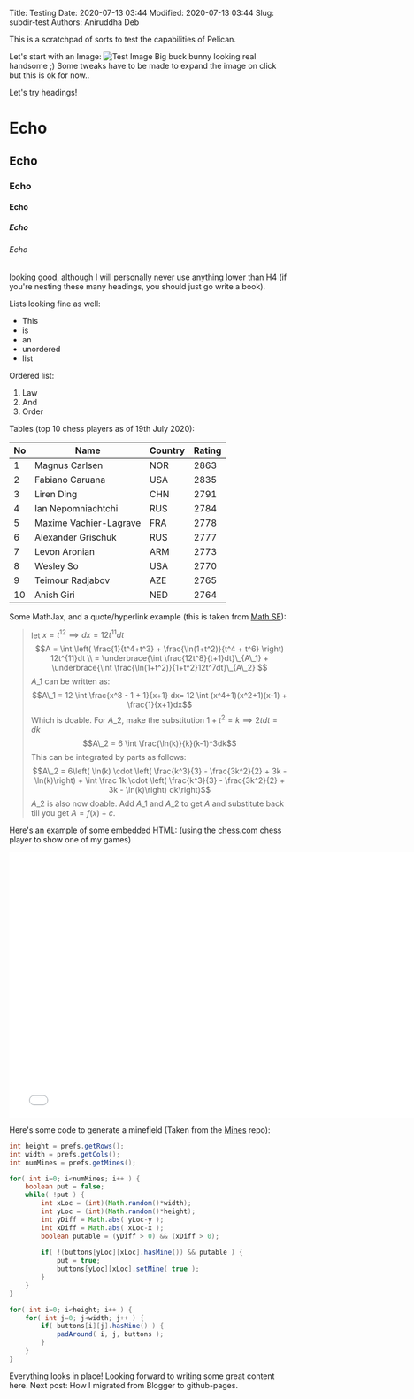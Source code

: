 Title: Testing
Date: 2020-07-13 03:44
Modified: 2020-07-13 03:44
Slug: subdir-test
Authors: Aniruddha Deb

This is a scratchpad of sorts to test the capabilities of Pelican.

Let's start with an Image:
![Test Image]({static}/articles/2020/res/test\_post/big\_buck\_bunny.png)
Big buck bunny looking real handsome ;) Some tweaks have to be made to expand 
the image on click but this is ok for now..

Let's try headings!
# Echo
## Echo
### Echo
#### Echo
##### Echo
###### Echo

looking good, although I will personally never use anything lower than H4 (if 
you're nesting these many headings, you should just go write a book).

Lists looking fine as well:

- This
- is 
- an 
- unordered
- list

Ordered list:

1. Law
2. And
3. Order

Tables (top 10 chess players as of 19th July 2020):

| No | Name | Country | Rating|
|----|------|---------|------------|
| 1 | Magnus Carlsen | NOR | 2863|
| 2 | Fabiano Caruana | USA | 2835|
| 3 | Liren Ding | CHN | 2791|
| 4 | Ian Nepomniachtchi | RUS | 2784|
| 5 | Maxime Vachier-Lagrave | FRA | 2778|
| 6 | Alexander Grischuk | RUS | 2777|
| 7 | Levon Aronian | ARM | 2773|
| 8 | Wesley So | USA | 2770|
| 9 | Teimour Radjabov | AZE | 2765|
| 10 | Anish Giri | NED | 2764|

Some MathJax, and a quote/hyperlink example (this is taken from 
[Math SE](https://math.stackexchange.com/questions/3761395/will-t12-x-substitution-work-for-this-integral/3761410#3761410)):

> let $x = t^{12} \implies dx = 12t^{11} dt$
> $$A = \int \left( \frac{1}{t^4+t^3} + \frac{\ln(1+t^2)}{t^4 + t^6} \right) 12t^{11}dt \\ 
> = \underbrace{\int \frac{12t^8}{t+1}dt}\_{A\_1} + \underbrace{\int \frac{\ln(1+t^2)}{1+t^2}12t^7dt}\_{A\_2} $$
> $A\_1$ can be written as:
> $$A\_1 = 12 \int \frac{x^8 - 1 + 1}{x+1} dx= 12 \int (x^4+1)(x^2+1)(x-1) + \frac{1}{x+1}dx$$
> Which is doable. For $A\_2$, make the substitution $1+t^2 = k \implies 2tdt = dk$
> $$A\_2 = 6 \int \frac{\ln(k)}{k}(k-1)^3dk$$
> This can be integrated by parts as follows:
> $$A\_2 = 6\left( \ln(k) \cdot \left( \frac{k^3}{3} - \frac{3k^2}{2} + 3k - \ln(k)\right) + \int \frac 1k \cdot \left( \frac{k^3}{3} - \frac{3k^2}{2} + 3k - \ln(k)\right) dk\right)$$
> $A\_2$ is also now doable. Add $A\_1$ and $A\_2$ to get $A$ and substitute back till you get $A = f(x) + c$.

Here's an example of some embedded HTML: (using the [chess.com](chess.com) 
chess player to show one of my games)

<iframe id="6878876" allowtransparency="true" frameborder="0" style="width:760px;height:480px;margin:auto;display:block;border:none;" src="//www.chess.com/emboard?id=6878876"></iframe><script type="text/javascript">window.addEventListener("message",e=>{e['data']&&"6878876"===e['data']['id']&&document.getElementById(\`${e['data']['id']}\`)&&(document.getElementById(\`${e['data']['id']}\`).style.height=\`${e['data']['frameHeight']+60}px\`)});</script>

Here's some code to generate a minefield (Taken from the [Mines](https://github.com/Aniruddha-Deb/Mines/blob/master/src/com/sensei/mines/core/MinefieldGenerator.java) repo):
```java
int height = prefs.getRows();
int width = prefs.getCols();
int numMines = prefs.getMines();

for( int i=0; i<numMines; i++ ) {
	boolean put = false;
	while( !put ) {
		int xLoc = (int)(Math.random()*width);
		int yLoc = (int)(Math.random()*height);
		int yDiff = Math.abs( yLoc-y );
		int xDiff = Math.abs( xLoc-x );
		boolean putable = (yDiff > 0) && (xDiff > 0);
				
		if( !(buttons[yLoc][xLoc].hasMine()) && putable ) {
			put = true;					
			buttons[yLoc][xLoc].setMine( true );
		}
	}
}

for( int i=0; i<height; i++ ) {
	for( int j=0; j<width; j++ ) {
		if( buttons[i][j].hasMine() ) {
			padAround( i, j, buttons );
		}
	}
}
```

Everything looks in place! Looking forward to writing some great content here.
Next post: How I migrated from Blogger to github-pages.

